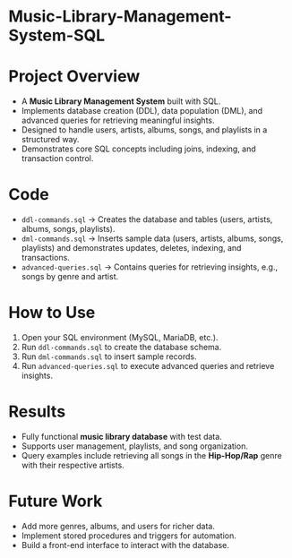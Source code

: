 # Music-Library-Management-System-SQL

# Project Overview

* A **Music Library Management System** built with SQL.
* Implements database creation (DDL), data population (DML), and advanced queries for retrieving meaningful insights.
* Designed to handle users, artists, albums, songs, and playlists in a structured way.
* Demonstrates core SQL concepts including joins, indexing, and transaction control.

# Code

* `ddl-commands.sql` → Creates the database and tables (users, artists, albums, songs, playlists).
* `dml-commands.sql` → Inserts sample data (users, artists, albums, songs, playlists) and demonstrates updates, deletes, indexing, and transactions.
* `advanced-queries.sql` → Contains queries for retrieving insights, e.g., songs by genre and artist.

# How to Use

1. Open your SQL environment (MySQL, MariaDB, etc.).
2. Run `ddl-commands.sql` to create the database schema.
3. Run `dml-commands.sql` to insert sample records.
4. Run `advanced-queries.sql` to execute advanced queries and retrieve insights.

# Results

* Fully functional **music library database** with test data.
* Supports user management, playlists, and song organization.
* Query examples include retrieving all songs in the **Hip-Hop/Rap** genre with their respective artists.

# Future Work

* Add more genres, albums, and users for richer data.
* Implement stored procedures and triggers for automation.
* Build a front-end interface to interact with the database.

